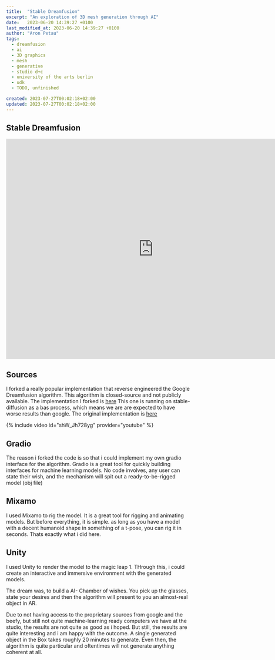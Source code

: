```yaml
---
title:  "Stable Dreamfusion"
excerpt: "An exploration of 3D mesh generation through AI"
date:   2023-06-20 14:39:27 +0100
last_modified_at: 2023-06-20 14:39:27 +0100
author: "Aron Petau"
tags:
  - dreamfusion
  - ai
  - 3D graphics
  - mesh
  - generative
  - studio d+c
  - university of the arts berlin
  - udk
  - TODO, unfinished

created: 2023-07-27T00:02:18+02:00
updated: 2023-07-27T00:02:18+02:00
---
```


## Stable Dreamfusion

<div class="sketchfab-embed-wrapper"> <iframe title="Stable-Dreamfusion Pig" frameborder="0" allowfullscreen mozallowfullscreen="true" webkitallowfullscreen="true" allow="autoplay; fullscreen; xr-spatial-tracking" xr-spatial-tracking execution-while-out-of-viewport execution-while-not-rendered web-share width="800" height="600" src="https://sketchfab.com/models/0af6d95988e44c73a693c45e1db44cad/embed?ui_theme=dark&dnt=1"> </iframe> </div>

## Sources

I forked a really popular implementation that reverse engineered the Google Dreamfusion algorithm. This algorithm is closed-source and not publicly available.
The implementation I forked is [here](https://github.com/arontaupe/stable-dreamfusion)
This one is running on stable-diffusion as a bas process, which means we are are expected to have worse results than google.
The original implementation is [here](https://dreamfusion3d.github.io)

{% include video id="shW_Jh728yg" provider="youtube" %}

## Gradio

The reason i forked the code is so that i could implement my own gradio interface for the algorithm. Gradio is a great tool for quickly building interfaces for machine learning models. No code involves, any user can state their wish, and the mechanism will spit out a ready-to-be-rigged model (obj file)

## Mixamo

I used Mixamo to rig the model. It is a great tool for rigging and animating models. But before everything, it is simple. as long as you have a model with a decent humanoid shape in something of a t-pose, you can rig it in seconds. Thats exactly what i did here.

## Unity

I used Unity to render the model to the magic leap 1. THrough this, i could create an interactive and immersive environment with the generated models.

The dream was, to build a AI- Chamber of wishes. You pick up the glasses, state your desires and then the algorithm will present to you an almost-real object in AR.

Due to not having access to the proprietary sources from google and the beefy, but still not quite machine-learning ready computers we have at the studio, the results are not quite as good as i hoped. But still, the results are quite interesting and i am happy with the outcome. A single generated object in the Box takes roughly 20 minutes to generate. Even then, the algorithm is quite particular and oftentimes will not generate anything coherent at all.
